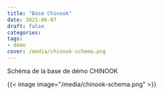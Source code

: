 ```yaml
---
title: "Base Chinook"
date: 2021-06-07
draft: false
categories:
tags:
- démo
cover: /media/chinook-schema.png
---
```

Schéma de la base de démo CHINOOK
<!--more-->

{{< image image="/media/chinook-schema.png" >}}
